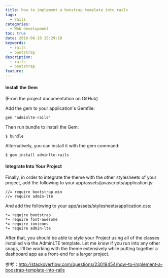 ```yaml
---
title: how to implement a boostrap template into rails
tags:
  - rails
categories:
  - Web development
toc: true
date: 2016-08-18 15:29:10
keywords:
  - rails
  - bootstrap
description:
  - rails
  - bootstrap
feature:
---
```


#### Install the Gem

(From the project documentation on GitHub)

Add the gem to your application's Gemfile:
```
gem 'adminlte-rails'
```
Then run bundle to install the Gem:
```
$ bundle
```
Alternatively, you can install it with the gem command:
```
$ gem install adminlte-rails
```
<!-- more -->
#### Integrate Into Your Project

Finally, in order to integrate the theme with the other stylesheets of your project, add the following to your app/assets/javascripts/application.js:
```
//= require bootstrap.min
//= require admin-lte
```
And add the following to your app/assets/stylesheets/application.css:
```
*= require bootstrap
*= require font-awesome
*= require ionicons
*= require admin-lte
```
After that, you should be able to style your Project using all of the classes installed via the AdminLTE template. Let me know if you run into any other snags, I'll be working with the theme extensively while putting together a dashboard app as a front-end for a larger project.

参考：http://stackoverflow.com/questions/23019454/how-to-implement-a-boostrap-template-into-rails